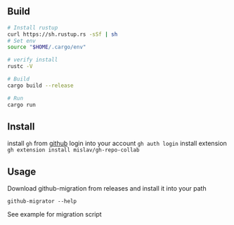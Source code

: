 ## Build
```bash
# Install rustup
curl https://sh.rustup.rs -sSf | sh
# Set env
source "$HOME/.cargo/env"

# verify install
rustc -V

# Build
cargo build --release

# Run
cargo run

``` 

## Install
install `gh` from [github](https://cli.github.com/)
login into your account `gh auth login`
install extension `gh extension install mislav/gh-repo-collab`

## Usage
Download github-migration from releases and install it into your path

`github-migrator --help`

See example for migration script